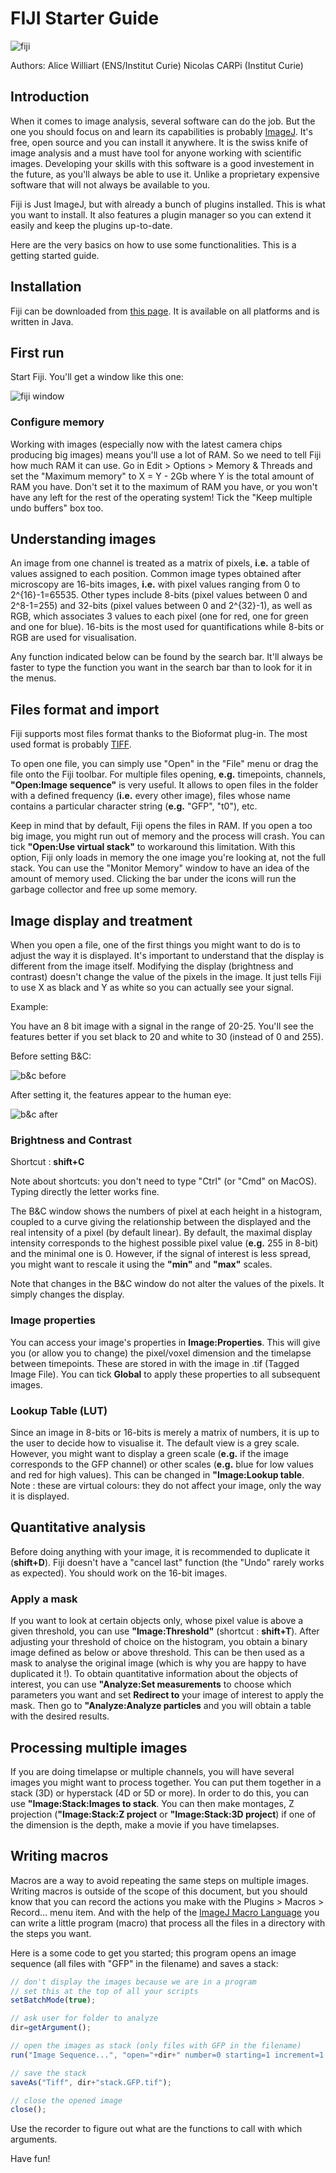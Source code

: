 # FIJI Starter Guide

![fiji](fiji-logo.png)

Authors: Alice Williart (ENS/Institut Curie)
Nicolas CARPi (Institut Curie)

## Introduction

When it comes to image analysis, several software can do the job. But the one you should focus on and learn its capabilities is probably [ImageJ](https://imagej.nih.gov/ij/index.html). It's free, open source and you can install it anywhere. It is the swiss knife of image analysis and a must have tool for anyone working with scientific images. Developing your skills with this software is a good investement in the future, as you'll always be able to use it. Unlike a proprietary expensive software that will not always be available to you.

Fiji is Just ImageJ, but with already a bunch of plugins installed. This is what you want to install. It also features a plugin manager so you can extend it easily and keep the plugins up-to-date.

Here are the very basics on how to use some functionalities. This is a getting started guide.

## Installation

Fiji can be downloaded from [this page](http://fiji.sc/#download). It is available on all platforms and is written in Java.


## First run

Start Fiji. You'll get a window like this one:

![fiji window](fiji-window.png)

### Configure memory

Working with images (especially now with the latest camera chips producing big images) means you'll use a lot of RAM. So we need to tell Fiji how much RAM it can use. Go in Edit > Options > Memory & Threads and set the "Maximum memory" to X = Y - 2Gb where Y is the total amount of RAM you have. Don't set it to the maximum of RAM you have, or you won't have any left for the rest of the operating system! Tick the "Keep multiple undo buffers" box too.

## Understanding images

An image from one channel is treated as a matrix of pixels, __i.e.__ a table of values assigned to each position. Common image types obtained after microscopy are 16-bits images, __i.e.__ with pixel values ranging from 0 to 2^{16}-1=65535. Other types include 8-bits (pixel values between 0 and 2^8-1=255) and 32-bits (pixel values between 0 and 2^{32}-1), as well as RGB, which associates 3 values to each pixel (one for red, one for green and one for blue). 16-bits is the most used for quantifications while 8-bits or RGB are used for visualisation.

Any function indicated below can be found by the search bar. It'll always be faster to type the function you want in the search bar than to look for it in the menus.

## Files format and import

Fiji supports most files format thanks to the Bioformat plug-in. The most used format is probably [TIFF](https://en.wikipedia.org/wiki/TIFF).

To open one file, you can simply use "Open" in the "File" menu or drag the file onto the Fiji toolbar. For multiple files opening, __e.g.__ timepoints, channels, **"Open:Image sequence"** is very useful. It allows to open files in the folder with a defined frequency (__i.e.__ every other image), files whose name contains a particular character string (__e.g.__ "GFP", "t0"), etc.

Keep in mind that by default, Fiji opens the files in RAM. If you open a too big image, you might run out of memory and the process will crash. You can tick **"Open:Use virtual stack"** to workaround this limitation. With this option, Fiji only loads in memory the one image you're looking at, not the full stack. You can use the "Monitor Memory" window to have an idea of the amount of memory used. Clicking the bar under the icons will run the garbage collector and free up some memory.

## Image display and treatment

When you open a file, one of the first things you might want to do is to adjust the way it is displayed. It's important to understand that the display is different from the image itself. Modifying the display (brightness and contrast) doesn't change the value of the pixels in the image. It just tells Fiji to use X as black and Y as white so you can actually see your signal.

Example:

You have an 8 bit image with a signal in the range of 20-25. You'll see the features better if you set black to 20 and white to 30 (instead of 0 and 255).

Before setting B&C:

![b&c before](bc-before.png)

After setting it, the features appear to the human eye:

![b&c after](bc-after.png)

### Brightness and Contrast

Shortcut : __shift+C__

Note about shortcuts: you don't need to type "Ctrl" (or "Cmd" on MacOS). Typing directly the letter works fine.

The B&C window shows the numbers of pixel at each height in a histogram, coupled to a curve giving the relationship between the displayed and the real intensity of a pixel (by default linear). By default, the maximal display intensity corresponds to the highest possible pixel value (__e.g.__ 255 in 8-bit) and the minimal one is 0. However, if the signal of interest is less spread, you might want to rescale it using the __"min"__ and __"max"__ scales.

Note that changes in the B&C window do not alter the values of the pixels. It simply changes the display.


### Image properties

You can access your image's properties in **Image:Properties**. This will give you (or allow you to change) the pixel/voxel dimension and the timelapse between timepoints. These are stored in with the image in .tif (Tagged Image File). You can tick __Global__ to apply these properties to all subsequent images.

### Lookup Table (LUT)

Since an image in 8-bits or 16-bits is merely a matrix of numbers, it is up to the user to decide how to visualise it. The default view is a grey scale. However, you might want to display a green scale (__e.g.__ if the image corresponds to the GFP channel) or other scales (__e.g.__ blue for low values and red for high values). This can be changed in **"Image:Lookup table**. Note : these are virtual colours: they do not affect your image, only the way it is displayed.

## Quantitative analysis

Before doing anything with your image, it is recommended to duplicate it (__shift+D__). Fiji doesn't have a "cancel last" function (the "Undo" rarely works as expected). You should work on the 16-bit images.

### Apply a mask

If you want to look at certain objects only, whose pixel value is above a given threshold, you can use **"Image:Threshold"** (shortcut : __shift+T__). After adjusting your threshold of choice on the histogram, you obtain a binary image defined as below or above threshold. This can be then used as a mask to analyse the original image (which is why you are happy to have duplicated it !). To obtain quantitative information about the objects of interest, you can use **"Analyze:Set measurements** to choose which parameters you want and set __Redirect to__ your image of interest to apply the mask. Then go to **"Analyze:Analyze particles** and you will obtain a table with the desired results.

## Processing multiple images

If you are doing timelapse or multiple channels, you will have several images you might want to process together. You can put them together in a stack (3D) or hyperstack (4D or 5D or more). In order to do this, you can use **"Image:Stack:Images to stack**. You can then make montages, Z projection (**"Image:Stack:Z project** or **"Image:Stack:3D project**) if one of the dimension is the depth, make a movie if you have timelapses.

## Writing macros

Macros are a way to avoid repeating the same steps on multiple images. Writing macros is outside of the scope of this document, but you should know that you can record the actions you make with the Plugins > Macros > Record… menu item. And with the help of the [ImageJ Macro Language](https://imagej.nih.gov/ij/developer/macro/macros.html) you can write a little program (macro) that process all the files in a directory with the steps you want.

Here is a some code to get you started; this program opens an image sequence (all files with "GFP" in the filename) and saves a stack:

~~~js
// don't display the images because we are in a program
// set this at the top of all your scripts
setBatchMode(true);

// ask user for folder to analyze
dir=getArgument();

// open the images as stack (only files with GFP in the filename)
run("Image Sequence...", "open="+dir+" number=0 starting=1 increment=1 scale=100 file=[GFP] or=[] sort");

// save the stack
saveAs("Tiff", dir+"stack.GFP.tif");

// close the opened image
close();
~~~

Use the recorder to figure out what are the functions to call with which arguments.

Have fun!
